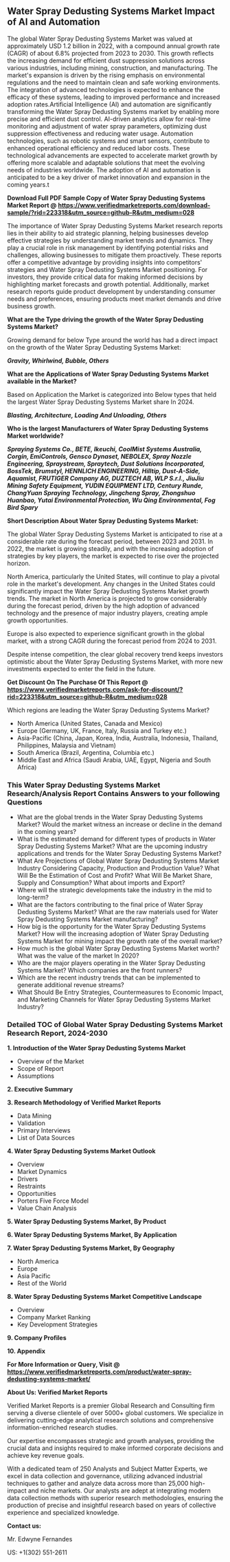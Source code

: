 <h2>Water Spray Dedusting Systems Market Impact of AI and Automation</h2>The global Water Spray Dedusting Systems Market was valued at approximately USD 1.2 billion in 2022, with a compound annual growth rate (CAGR) of about 6.8% projected from 2023 to 2030. This growth reflects the increasing demand for efficient dust suppression solutions across various industries, including mining, construction, and manufacturing. The market's expansion is driven by the rising emphasis on environmental regulations and the need to maintain clean and safe working environments. The integration of advanced technologies is expected to enhance the efficacy of these systems, leading to improved performance and increased adoption rates.Artificial Intelligence (AI) and automation are significantly transforming the Water Spray Dedusting Systems market by enabling more precise and efficient dust control. AI-driven analytics allow for real-time monitoring and adjustment of water spray parameters, optimizing dust suppression effectiveness and reducing water usage. Automation technologies, such as robotic systems and smart sensors, contribute to enhanced operational efficiency and reduced labor costs. These technological advancements are expected to accelerate market growth by offering more scalable and adaptable solutions that meet the evolving needs of industries worldwide. The adoption of AI and automation is anticipated to be a key driver of market innovation and expansion in the coming years.t</p><p id="" class=""><strong>Download Full PDF Sample Copy of Water Spray Dedusting Systems Market Report @ <a href="https://www.verifiedmarketreports.com/download-sample/?rid=223318&utm_source=github-R&utm_medium=028" target="_blank">https://www.verifiedmarketreports.com/download-sample/?rid=223318&utm_source=github-R&utm_medium=028</a></strong></p><p>The importance of&nbsp;Water Spray Dedusting Systems Market research reports lies in their ability to aid strategic planning, helping businesses develop effective strategies by understanding market trends and dynamics. They play a crucial role in risk management by identifying potential risks and challenges, allowing businesses to mitigate them proactively. These reports offer a competitive advantage by providing insights into competitors' strategies and Water Spray Dedusting Systems Market positioning. For investors, they provide critical data for making informed decisions by highlighting market forecasts and growth potential. Additionally, market research reports guide product development by understanding consumer needs and preferences, ensuring products meet market demands and drive business growth.</p><p><strong>What are the&nbsp;Type driving the growth of the Water Spray Dedusting Systems Market?</strong></p><p id="" class="">Growing demand for below Type around the world has had a direct impact on the growth of the Water Spray Dedusting Systems Market:</p><em><strong>Gravity, Whirlwind, Bubble, Others</strong></em></p><strong>What are the&nbsp;Applications&nbsp;of Water Spray Dedusting Systems Market available in the Market?</strong></p><p id="" class="">Based on Application the Market is categorized into Below types that held the largest Water Spray Dedusting Systems Market share In 2024.</p><em><strong>Blasting, Architecture, Loading And Unloading, Others</strong></em></p><strong>Who is the largest Manufacturers of Water Spray Dedusting Systems Market worldwide?</strong></p><p><em><strong>Spraying Systems Co., BETE, Ikeuchi, CoolMist Systems Australia, Corgin, EmiControls, Gensco Dynaset, NEBOLEX, Spray Nozzle Engineering, Spraystream, Spraytech, Dust Solutions Incorporated, BossTek, Brumstyl, HENNLICH ENGINEERING, Hilltip, Dust-A-Side, Aquamist, FRUTIGER Company AG, DUZTECH AB, WLP S.r.l., JiuJiu Mining Safety Equipment, YUDIN EQUIPMENT LTD, Century Runde, ChangYuan Spraying Technology, Jingcheng Spray, Zhongshuo Huanbao, Yutai Environmental Protection, Wu Qing Environmental, Fog Bird Spary</strong></em></p><p id="" class=""><strong>Short Description About Water Spray Dedusting Systems Market:</strong></p><p>The global Water Spray Dedusting Systems Market is anticipated to rise at a considerable rate during the forecast period, between 2023 and 2031. In 2022, the market is growing steadily, and with the increasing adoption of strategies by key players, the market is expected to rise over the projected horizon.</p><p>North America, particularly the United States, will continue to play a pivotal role in the market's development. Any changes in the United States could significantly impact the Water Spray Dedusting Systems Market growth trends. The market in North America is projected to grow considerably during the forecast period, driven by the high adoption of advanced technology and the presence of major industry players, creating ample growth opportunities.</p><p>Europe is also expected to experience significant growth in the global market, with a strong CAGR during the forecast period from 2024 to 2031.</p><p>Despite intense competition, the clear global recovery trend keeps investors optimistic about the Water Spray Dedusting Systems Market, with more new investments expected to enter the field in the future.</p><p id="" class=""><strong>Get Discount On The Purchase Of This Report @ <a href="https://www.verifiedmarketreports.com/ask-for-discount/?rid=223318&utm_source=github-R&utm_medium=028" target="_blank">https://www.verifiedmarketreports.com/ask-for-discount/?rid=223318&utm_source=github-R&utm_medium=028</a></strong></p>Which regions are leading the Water Spray Dedusting Systems Market?</p><ul><li>North America (United States, Canada and Mexico)</li><li>Europe (Germany, UK, France, Italy, Russia and Turkey etc.)</li><li>Asia-Pacific (China, Japan, Korea, India, Australia, Indonesia, Thailand, Philippines, Malaysia and Vietnam)</li><li>South America (Brazil, Argentina, Columbia etc.)</li><li>Middle East and Africa (Saudi Arabia, UAE, Egypt, Nigeria and South Africa)</li></ul><h3 id="" class="">This Water Spray Dedusting Systems Market Research/Analysis Report Contains Answers to your following Questions</h3><ul><li>What are the global trends in the Water Spray Dedusting Systems Market? Would the market witness an increase or decline in the demand in the coming years?</li><li>What is the estimated demand for different types of products in Water Spray Dedusting Systems Market? What are the upcoming industry applications and trends for the Water Spray Dedusting Systems Market?</li><li>What Are Projections of Global Water Spray Dedusting Systems Market Industry Considering Capacity, Production and Production Value? What Will Be the Estimation of Cost and Profit? What Will Be Market Share, Supply and Consumption? What about imports and Export?</li><li>Where will the strategic developments take the industry in the mid to long-term?</li><li>What are the factors contributing to the final price of Water Spray Dedusting Systems Market? What are the raw materials used for Water Spray Dedusting Systems Market manufacturing?</li><li>How big is the opportunity for the Water Spray Dedusting Systems Market? How will the increasing adoption of Water Spray Dedusting Systems Market for mining impact the growth rate of the overall market?</li><li>How much is the global Water Spray Dedusting Systems Market worth? What was the value of the market In 2020?</li><li>Who are the major players operating in the Water Spray Dedusting Systems Market? Which companies are the front runners?</li><li>Which are the recent industry trends that can be implemented to generate additional revenue streams?</li><li>What Should Be Entry Strategies, Countermeasures to Economic Impact, and Marketing Channels for Water Spray Dedusting Systems Market Industry?</li></ul><h3 id="" class="">Detailed TOC of Global Water Spray Dedusting Systems Market Research Report, 2024-2030</h3><p id="" class=""><strong>1. Introduction of the Water Spray Dedusting Systems Market</strong></p><ul><li>Overview of the Market</li><li>Scope of Report</li><li>Assumptions</li></ul><p id="" class=""><strong>2. Executive Summary</strong></p><p id="" class=""><strong>3. Research Methodology of Verified Market Reports</strong></p><ul><li>Data Mining</li><li>Validation</li><li>Primary Interviews</li><li>List of Data Sources</li></ul><p id="" class=""><strong>4. Water Spray Dedusting Systems Market Outlook</strong></p><ul><li>Overview</li><li>Market Dynamics</li><li>Drivers</li><li>Restraints</li><li>Opportunities</li><li>Porters Five Force Model</li><li>Value Chain Analysis</li></ul><p id="" class=""><strong>5. Water Spray Dedusting Systems Market, By Product</strong></p><p id="" class=""><strong>6. Water Spray Dedusting Systems Market, By Application</strong></p><p id="" class=""><strong>7. Water Spray Dedusting Systems Market, By Geography</strong></p><ul><li>North America</li><li>Europe</li><li>Asia Pacific</li><li>Rest of the World</li></ul><p id="" class=""><strong>8. Water Spray Dedusting Systems Market Competitive Landscape</strong></p><ul><li>Overview</li><li>Company Market Ranking</li><li>Key Development Strategies</li></ul><p id="" class=""><strong>9. Company Profiles</strong></p><p id="" class=""><strong>10. Appendix</strong></p><p id="" class=""><strong>For More Information or Query, Visit @ <a href="https://www.verifiedmarketreports.com/product/water-spray-dedusting-systems-market/" target="_blank">https://www.verifiedmarketreports.com/product/water-spray-dedusting-systems-market/</a></strong></p><p id="" class=""><strong>About Us: Verified Market Reports</strong></p><p id="" class="">Verified Market Reports is a premier Global Research and Consulting firm serving a diverse clientele of over 5000+ global customers. We specialize in delivering cutting-edge analytical research solutions and comprehensive information-enriched research studies.</p><p id="" class="">Our expertise encompasses strategic and growth analyses, providing the crucial data and insights required to make informed corporate decisions and achieve key revenue goals.</p><p id="" class="">With a dedicated team of 250 Analysts and Subject Matter Experts, we excel in data collection and governance, utilizing advanced industrial techniques to gather and analyze data across more than 25,000 high-impact and niche markets. Our analysts are adept at integrating modern data collection methods with superior research methodologies, ensuring the production of precise and insightful research based on years of collective experience and specialized knowledge.</p><p id="" class=""><strong>Contact us:</strong></p><p id="" class="">Mr. Edwyne Fernandes</p><p id="" class="">US: +1(302) 551-2611</p>